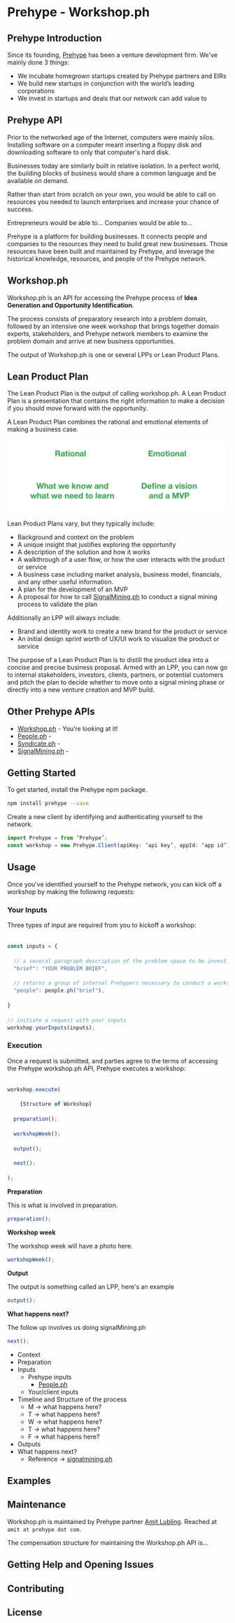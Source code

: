 # Prehype - Workshop.ph


## Prehype Introduction

Since its founding, [Prehype](https://prehype.com) has been a venture development firm. We've mainly done 3 things:

* We incubate homegrown startups created by Prehype partners and EIRs
* We build new startups in conjunction with the world’s leading corporations
* We invest in startups and deals that our network can add value to


## Prehype API

Prior to the networked age of the Internet, computers were mainly silos. Installing software on a computer meant inserting a floppy disk and downloading software to only that computer's hard disk.

Businesses today are similarly built in relative isolation. In a perfect world, the building blocks of business would share a common language and be available on demand.

Rather than start from scratch on your own, you would be able to call on resources you needed to launch enterprises and increase your chance of success.

Entrepreneurs would be able to...
Companies would be able to...

Prehype is a platform for building businesses. It connects people and companies to the resources they need to build great new businesses. Those resources have been built and maintained by Prehype, and leverage the historical knowledge, resources, and people of the Prehype network.


## Workshop.ph

Workshop.ph is an API for accessing the Prehype process of **Idea Generation and Opportunity Identification**.

The process consists of preparatory research into a problem domain, followed by an intensive one week workshop that brings together domain experts, stakeholders, and Prehype network members to examine the problem domain and arrive at new business opportunities.

The output of Workshop.ph is one or several LPPs or Lean Product Plans.


## Lean Product Plan

The Lean Product Plan is the output of calling workshop.ph. A Lean Product Plan is a presentation that contains the right information to make a decision if you should move forward with the opportunity.

A Lean Product Plan combines the rational and emotional elements of making a business case.

![alt tag](https://github.com/alubling/workshop.ph/blob/master/LPP1.png)


Lean Product Plans vary, but they typically include:

  * Background and context on the problem
  * A unique insight that justifies exploring the opportunity
  * A description of the solution and how it works
  * A walkthrough of a user flow, or how the user interacts with the product or service
  * A business case including market analysis, business model, financials, and any other useful information.
  * A plan for the development of an MVP
  * A proposal for how to call [SignalMining.ph](#) to conduct a signal mining process to validate the plan

Additionally an LPP will always include:

  * Brand and identity work to create a new brand for the product or service
  * An initial design sprint worth of UX/UI work to visualize the product or service


The purpose of a Lean Product Plan is to distill the product idea into a concise and precise business proposal. Armed with an LPP, you can now go to internal stakeholders, investors, clients, partners, or potential customers and pitch the plan to decide whether to move onto a signal mining phase or directly into a new venture creation and MVP build.  


## Other Prehype APIs

* [Workshop.ph](#) - You’re looking at it!
* [People.ph](#) -
* [Syndicate.ph](#) -
* [SignalMining.ph](#) -


## Getting Started

To get started, install the Prehype npm package.

```sh
npm install prehype --save
```

Create a new client by identifying and authenticating yourself to the network.

```js
import Prehype = from ‘Prehype’;
const workshop = new Prehype.Client(apiKey: ’api key’, appId: ‘app id’);

```

## Usage

Once you've identified yourself to the Prehype network, you can kick off a workshop by making the following requests:


### Your Inputs

Three types of input are required from you to kickoff a workshop:

```js

const inputs = {

  // a several paragraph description of the problem space to be investigated and the central thesis of why this space should be investigated - note, this will be much more fleshed out if a Prehype member is NOT a facilitator. 
  "brief": "YOUR PROBLEM BRIEF",

  // returns a group of internal Prehypers necessary to conduct a workshop in this problem domain
  "people": people.ph("brief"),

}

// initiate a request with your inputs
workshop.yourInputs(inputs);
```


### Execution

Once a request is submitted, and parties agree to the terms of accessing the Prehype workshop.ph API, Prehype executes a workshop:

```js

workshop.execute(

	{Structure of Workshop}

  preparation();

  workshopWeek();

  output();

  next();

);

```

**Preparation**

This is what is involved in preparation.

```js
preparation();
```

**Workshop week**

The workshop week will have a photo here.

```js
workshopWeek();
```

**Output**

The output is something called an LPP, here's an example

```js
output();
```

**What happens next?**

The follow up involves us doing signalMining.ph

```js
next();
```

* Context
* Preparation
* Inputs
    * Prehype inputs
      * [People.ph](#)
    * Your/client inputs
* Timeline and Structure of the process
    * M -> what happens here?
    * T -> what happens here?
    * W -> what happens here?
    * T -> what happens here?
    * F -> what happens here?
* Outputs
* What happens next?
    * Reference -> [signalmining.ph](#)


## Examples


## Maintenance

Workshop.ph is maintained by Prehype partner [Amit Lubling](https://linked.com/amitlubling). Reached at `amit at prehype dot com`.

The compensation structure for maintaining the Workshop.ph API is...


## Getting Help and Opening Issues


## Contributing


## License
